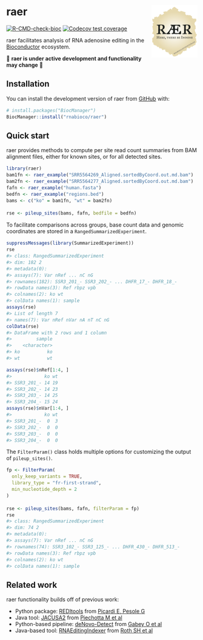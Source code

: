 
<!-- README.md is generated from README.Rmd. Please edit that file -->

# raer <a href="https://rnabioco.github.io/raer"><img src="man/figures/logo.png" align="right" height="138" /></a>

<!-- badges: start -->

[![R-CMD-check-bioc](https://github.com/rnabioco/raer/actions/workflows/check-bioc.yml/badge.svg)](https://github.com/rnabioco/raer/actions/workflows/check-bioc.yml)
[![Codecov test
coverage](https://codecov.io/gh/rnabioco/raer/branch/main/graph/badge.svg)](https://app.codecov.io/gh/rnabioco/raer?branch=main)
<!-- badges: end -->

raer facilitates analysis of RNA adenosine editing in the
[Bioconductor](https://bioconductor.org/) ecosystem.

🚧 **raer is under active development and functionality may change** 🚧

## Installation

You can install the development version of raer from
[GitHub](https://github.com/rnabioco/raer) with:

``` r
# install.packages("BiocManager")
BiocManager::install("rnabioco/raer")
```

## Quick start

raer provides methods to compute per site read count summaries from BAM
alignment files, either for known sites, or for all detected sites.

``` r
library(raer)
bam1fn <- raer_example("SRR5564269_Aligned.sortedByCoord.out.md.bam")
bam2fn <- raer_example("SRR5564277_Aligned.sortedByCoord.out.md.bam")
fafn <- raer_example("human.fasta")
bedfn <- raer_example("regions.bed")
bams <- c("ko" = bam1fn, "wt" = bam2fn)

rse <- pileup_sites(bams, fafn, bedfile = bedfn)
```

To facilitate comparisons across groups, base count data and genomic
coordinates are stored in a `RangedSummarizedExperiment`.

``` r
suppressMessages(library(SummarizedExperiment))
rse
#> class: RangedSummarizedExperiment 
#> dim: 182 2 
#> metadata(0):
#> assays(7): Var nRef ... nC nG
#> rownames(182): SSR3_201_- SSR3_202_- ... DHFR_17_- DHFR_18_-
#> rowData names(3): Ref rbpz vpb
#> colnames(2): ko wt
#> colData names(1): sample
assays(rse)
#> List of length 7
#> names(7): Var nRef nVar nA nT nC nG
colData(rse)
#> DataFrame with 2 rows and 1 column
#>         sample
#>    <character>
#> ko          ko
#> wt          wt
```

``` r
assays(rse)$nRef[1:4, ]
#>            ko wt
#> SSR3_201_- 14 19
#> SSR3_202_- 14 23
#> SSR3_203_- 14 25
#> SSR3_204_- 15 24
assays(rse)$nVar[1:4, ]
#>            ko wt
#> SSR3_201_-  0  3
#> SSR3_202_-  0  0
#> SSR3_203_-  0  0
#> SSR3_204_-  0  0
```

The `FilterParam()` class holds multiple options for customizing the
output of `pileup_sites()`.

``` r
fp <- FilterParam(
  only_keep_variants = TRUE,
  library_type = "fr-first-strand",
  min_nucleotide_depth = 2
)

rse <- pileup_sites(bams, fafn, filterParam = fp)
rse
#> class: RangedSummarizedExperiment 
#> dim: 74 2 
#> metadata(0):
#> assays(7): Var nRef ... nC nG
#> rownames(74): SSR3_102_- SSR3_125_- ... DHFR_430_- DHFR_513_-
#> rowData names(3): Ref rbpz vpb
#> colnames(2): ko wt
#> colData names(1): sample
```

## Related work

raer functionality builds off of previous work:

- Python package: [REDItools](https://github.com/BioinfoUNIBA/REDItools)
  from [Picardi E, Pesole
  G](https://doi.org/10.1093/bioinformatics/btt287)  
- Java tool: [JACUSA2](https://github.com/dieterich-lab/JACUSA2) from
  [Piechotta M et al](https://doi.org/10.1186/s12859-016-1432-8)  
- Python-based pipeline:
  [deNovo-Detect](https://github.com/a2iEditing/deNovo-Detect) from
  [Gabey O et al](https://doi.org/10.1038/s41467-022-28841-4)  
- Java-based tool:
  [RNAEditingIndexer](https://github.com/a2iEditing/RNAEditingIndexer)
  from [Roth SH et al](https://doi.org/10.1038/s41592-019-0610-9)
